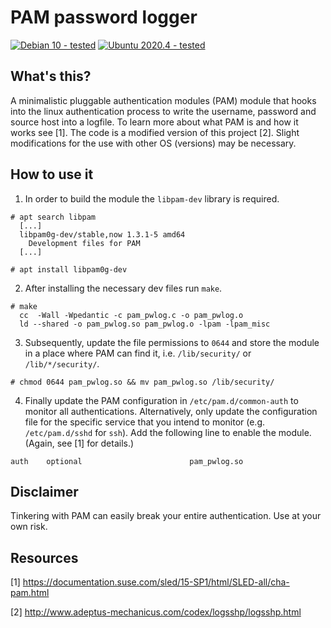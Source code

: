 # PAM password logger

[![Debian 10 - tested](https://img.shields.io/badge/Debian%2010-tested-green.svg)](https://shields.io/)
[![Ubuntu 2020.4 - tested](https://img.shields.io/badge/Ubuntu%202020.4-tested-green.svg)](https://shields.io/)

## What's this?

A minimalistic pluggable authentication modules (PAM) module that hooks into the linux authentication process to write the username, password and source host into a logfile. To learn more about what PAM is and how it works see [1]. The code is a modified version of this project [2]. Slight modifications for the use with other OS (versions) may be necessary.

## How to use it

1. In order to build the module the `libpam-dev` library is required.
```
# apt search libpam
  [...]
  libpam0g-dev/stable,now 1.3.1-5 amd64
    Development files for PAM
  [...]
  
# apt install libpam0g-dev
```
2. After installing the necessary dev files run `make`.
```
# make
  cc  -Wall -Wpedantic -c pam_pwlog.c -o pam_pwlog.o
  ld --shared -o pam_pwlog.so pam_pwlog.o -lpam -lpam_misc
```
3. Subsequently, update the file permissions to `0644` and store the module in a place where PAM can find it, i.e. `/lib/security/` or `/lib/*/security/`.
```
# chmod 0644 pam_pwlog.so && mv pam_pwlog.so /lib/security/
```
4. Finally update the PAM configuration in `/etc/pam.d/common-auth` to monitor all authentications. Alternatively, only update the configuration file for the specific service that you intend to monitor (e.g. `/etc/pam.d/sshd` for `ssh`). Add the following line to enable the module. (Again, see [1] for details.)

```
auth    optional                        pam_pwlog.so
```

## Disclaimer

Tinkering with PAM can easily break your entire authentication. Use at your own risk.

## Resources
[1] https://documentation.suse.com/sled/15-SP1/html/SLED-all/cha-pam.html

[2] http://www.adeptus-mechanicus.com/codex/logsshp/logsshp.html
